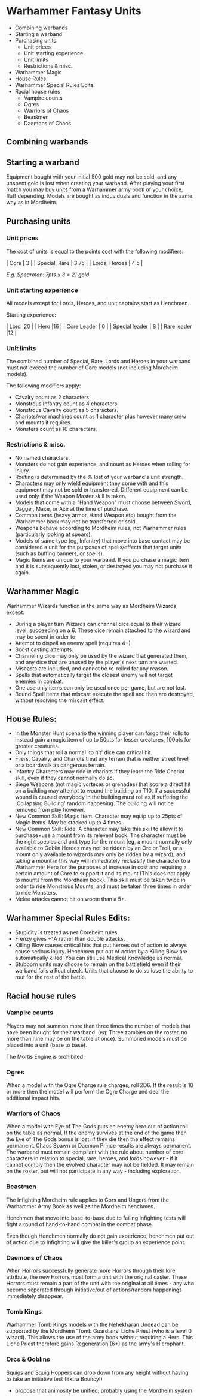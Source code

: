 # Warhammer Fantasy Units

<!-- MarkdownTOC -->

- Combining warbands
- Starting a warband
- Purchasing units
    - Unit prices
    - Unit starting experience
    - Unit limits
    - Restrictions & misc.
- Warhammer Magic
- House Rules:
- Warhammer Special Rules Edits:
- Racial house rules
    - Vampire counts
    - Ogres
    - Warriors of Chaos
    - Beastmen
    - Daemons of Chaos

<!-- /MarkdownTOC -->


## Combining warbands

## Starting a warband

Equipment bought with your initial 500 gold may not be sold, and any unspent gold is lost when creating your warband. After playing your first match you may buy units from a Warhammer army book of your choice, fluff depending. Models are bought as induviduals and function in the same way as in Mordheim.

## Purchasing units

### Unit prices

The cost of units is equal to the points cost with the following modifiers:

| Core | 3 |
| Special, Rare | 3.75 |
| Lords, Heroes  | 4.5 |

_E.g. Spearman: 7pts x 3 = 21 gold_

### Unit starting experience

All models except for Lords, Heroes, and unit captains start as Henchmen.

Starting experience:

| Lord |20 |
| Hero |16 |
| Core Leader | 0 |
| Special leader | 8 |
| Rare leader  |12 |

### Unit limits

The combined number of Special, Rare, Lords and Heroes in your warband must not exceed the number of Core models (not including Mordheim models).

The following modifiers apply: 
- Cavalry count as 2 characters.
- Monstrous Infantry count as 4 characters.
- Monstrous Cavalry count as 5 characters.
- Chariots/war machines count as 1 character plus however many crew and mounts it requires.
- Monsters count as 10 characters.

### Restrictions & misc.
- No named characters.
- Monsters do not gain experience, and count as Heroes when rolling for injury. 
- Routing is determined by the % lost of your warband's unit strength.
- Characters may only wield equipment they come with and this equipment may not be sold or transferred. Different equipment can be used only if the Weapon Master skill is taken.
- Models that come with a "Hand Weapon" must choose between Sword, Dagger, Mace, or Axe at the time of purchase. 
- Common items (heavy armor, Hand Weapon etc) bought from the Warhammer book may not be transferred or sold.
- Weapons behave according to Mordheim rules, not Warhammer rules (particularly looking at spears).
- Models of same type (eg, Infantry) that move into base contact may be considered a unit for the purposes of spells/effects that target units (such as buffing banners, or spells). 
- Magic Items are unique to your warband. If you purchase a magic item and it is subsequently lost, stolen, or destroyed you may not purchase it again.

## Warhammer Magic

Warhammer Wizards function in the same way as Mordheim Wizards except:
- During a player turn Wizards can channel dice equal to their wizard level, succeeding on a 6. These dice remain attached to the wizard and may be spent in order to:
- Attempt to dispell an enemy spell (requires 4+)
- Boost casting attempts.
- Channeling dice may only be used by the wizard that generated them, and any dice that are unused by the player's next turn are wasted.
- Miscasts are included, and cannot be re-rolled for any reason.
- Spells that automatically target the closest enemy will not target enemies in combat.
- One use only items can only be used once per game, but are not lost.
- Bound Spell items that miscast execute the spell and then are destroyed, without resolving the miscast effect.

## House Rules:

- In the Monster Hunt scenario the winning player can forgo their rolls to instead gain a magic item of up to 50pts for lesser creatures, 100pts for greater creatures.
- Only things that roll a normal 'to hit' dice can critical hit.
- Fliers, Cavalry, and Chariots treat any terrain that is neither street level or a boardwalk as dangerous terrain.
- Infantry Characters may ride in chariots if they learn the Ride Chariot skill, even if they cannot normally do so.
- Siege Weapons (not magic vortexes or grenades) that score a direct hit on a building may attempt to wound the building on T10. If a successful wound is caused everybody in the building must roll as if suffering the 'Collapsing Building' random happening. The building will not be removed from play however.
- New Common Skill: Magic Item. Character may equip up to 25pts of Magic Items. May be stacked up to 4 times.
- New Common Skill: Ride. A character may take this skill to allow it to purchase+use a mount from its relevent book. The character must be the right species and unit type for the mount (eg, a mount normally only available to Goblin Heroes may not be ridden by an Orc or Troll, or a mount only available to wizards may only be ridden by a wizard), and taking a mount in this way will immediately reclassify the character to a Warhammer Hero for the purposes of increase in cost and requiring a certain amount of Core to support it and its mount (This does not apply to mounts from the Mordheim book). This skill must be taken twice in order to ride Monstrous Mounts, and must be taken three times in order to ride Monsters.
- Melee attacks cannot hit on worse than a 5+.

## Warhammer Special Rules Edits:

- Stupidity is treated as per Coreheim rules.
- Frenzy gives +1A rather than double attacks.
- Killing Blow causes critical hits that put heroes out of action to always cause serious injury. Henchmen put out of action by a Killing Blow are automatically killed. You can still use Medical Knowledge as normal.
- Stubborn units may choose to remain on the battlefield even if their warband fails a Rout check. Units that choose to do so lose the ability to rout for the rest of the battle.

## Racial house rules

### Vampire counts

Players may not summon more than three times the number of models that have been bought for their warband. (eg: Three zombies on the roster, no more than nine may be on the table at once). Summoned models must be placed into a unit (base to base).

The Mortis Engine is prohibited.

### Ogres

When a model with the Ogre Charge rule charges, roll 2D6. If the result is 10 or more then the model will perform the Ogre Charge and deal the additional impact hits.

### Warriors of Chaos

When a model with Eye of The Gods puts an enemy hero out of action roll on the table as normal. If the enemy survives at the end of the game then the Eye of The Gods bonus is lost, if they die then the effect remains permanent. Chaos Spawn or Daemon Prince results are always permanent. The warband must remain compliant with the rule about number of core characters in relation to special, rare, heroes, and lords however - if it cannot comply then the evolved character may not be fielded. It may remain on the roster, but will not participate in any way - including exploration.

### Beastmen

The Infighting Mordheim rule applies to Gors and Ungors from the Warhammer Army Book as well as the Mordheim henchmen. 

Henchmen that move into base-to-base due to failing Infighting tests will fight a round of hand-to-hand combat in the combat phase. 

Even though Henchmen normally do not gain experience, henchmen put out of action due to Infighting will give the killer's group an experience point. 

### Daemons of Chaos

When Horrors successfully generate more Horrors through their lore attribute, the new Horrors must form a unit with the original caster. These Horrors must remain a part of the unit with the original at all times - any who become seperated through initiative/out of actions/random happenings immediately disappear. 

### Tomb Kings

Warhammer Tomb Kings models with the Nehekharan Undead can be supported by the Mordheim 'Tomb Guardians' Liche Priest (who is a level 0 wizard). This allows the use of the army book without requiring a Hero. This Liche Priest therefore gains Regeneration (6+) as the army's Hierophant.

### Orcs & Goblins

Squigs and Squig Hoppers can drop down from any height without having to take an initiative test (Extra Bouncy!)

* propose that animosity be unified; probably using the Mordheim system
